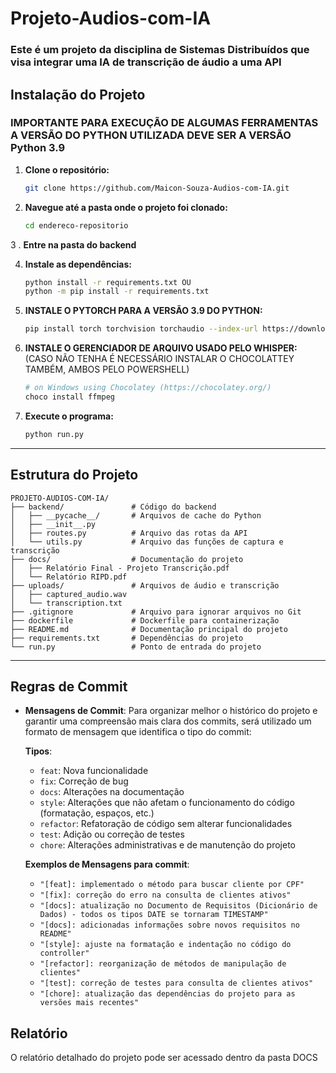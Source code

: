 # Projeto-Audios-com-IA
### Este é um projeto da disciplina de Sistemas Distribuídos que visa integrar uma IA de transcrição de áudio a uma API

## Instalação do Projeto

### IMPORTANTE PARA EXECUÇÃO DE ALGUMAS FERRAMENTAS A VERSÃO DO PYTHON UTILIZADA DEVE SER A VERSÃO Python 3.9
1. **Clone o repositório:**
   ```bash
   git clone https://github.com/Maicon-Souza-Audios-com-IA.git
2. **Navegue até a pasta onde o projeto foi clonado:**
   ```bash
   cd endereco-repositorio
3 . **Entre na pasta do backend**

4. **Instale as dependências:**
   ```bash
   python install -r requirements.txt OU 
   python -m pip install -r requirements.txt

5. **INSTALE O PYTORCH PARA A VERSÃO 3.9 DO PYTHON:**
   ```bash
   pip install torch torchvision torchaudio --index-url https://download.pytorch.org/whl/cu118

6. **INSTALE O GERENCIADOR DE ARQUIVO USADO PELO WHISPER:**
   (CASO NÃO TENHA É NECESSÁRIO INSTALAR O CHOCOLATTEY TAMBÉM, AMBOS PELO POWERSHELL)
   ```bash
   # on Windows using Chocolatey (https://chocolatey.org/)
   choco install ffmpeg

   
7. **Execute o programa:**
      ```bash
    python run.py
__________________________________________________________________________________________________________

## Estrutura do Projeto
```plaintext
PROJETO-AUDIOS-COM-IA/
├── backend/               # Código do backend
│   ├── __pycache__/       # Arquivos de cache do Python
│   ├── __init__.py
│   ├── routes.py          # Arquivo das rotas da API
│   └── utils.py           # Arquivo das funções de captura e transcrição 
├── docs/                  # Documentação do projeto
│   ├── Relatório Final - Projeto Transcrição.pdf
│   └── Relatório RIPD.pdf
├── uploads/               # Arquivos de áudio e transcrição
│   ├── captured_audio.wav
│   └── transcription.txt
├── .gitignore             # Arquivo para ignorar arquivos no Git
├── dockerfile             # Dockerfile para containerização
├── README.md              # Documentação principal do projeto
├── requirements.txt       # Dependências do projeto
└── run.py                 # Ponto de entrada do projeto
```
__________________________________________________________________________________________________________
## Regras de Commit
- **Mensagens de Commit**: Para organizar melhor o histórico do projeto e garantir uma compreensão mais clara dos commits, será utilizado um formato de mensagem que identifica o tipo do commit:

  **Tipos**:
  - `feat`: Nova funcionalidade
  - `fix`: Correção de bug
  - `docs`: Alterações na documentação
  - `style`: Alterações que não afetam o funcionamento do código (formatação, espaços, etc.)
  - `refactor`: Refatoração de código sem alterar funcionalidades
  - `test`: Adição ou correção de testes
  - `chore`: Alterações administrativas e de manutenção do projeto

  **Exemplos de Mensagens para commit**:
  - `"[feat]: implementado o método para buscar cliente por CPF"`
  - `"[fix]: correção do erro na consulta de clientes ativos"`
  - `"[docs]: atualização no Documento de Requisitos (Dicionário de Dados) - todos os tipos DATE se tornaram TIMESTAMP"`
  - `"[docs]: adicionadas informações sobre novos requisitos no README"`
  - `"[style]: ajuste na formatação e indentação no código do controller"`
  - `"[refactor]: reorganização de métodos de manipulação de clientes"`
  - `"[test]: correção de testes para consulta de clientes ativos"`
  - `"[chore]: atualização das dependências do projeto para as versões mais recentes"`
 
## Relatório
O relatório detalhado do projeto pode ser acessado dentro da pasta DOCS
